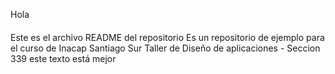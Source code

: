 Hola
####

Este es el archivo README del repositorio
Es un repositorio de ejemplo para el curso de Inacap Santiago Sur
Taller de Diseño de aplicaciones - Seccion 339
este texto está mejor
